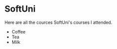 # SoftUni
Here are all the cources SoftUni's courses I attended. 
<ul>
  <li>Coffee</li>
  <li>Tea</li>
  <li>Milk</li>
</ul>
